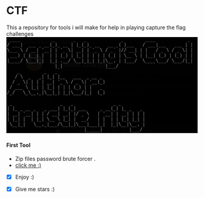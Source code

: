 # CTF
This a repository for tools i  will make for help in playing capture the flag challenges
<img src="./banner.png" alt="you just saw me :)" /> 
#### First Tool
 - Zip files password brute forcer .
 - <a href="/zip" >click me :)<a/>
* [x] Enjoy :) 

* [x] Give me stars :)
